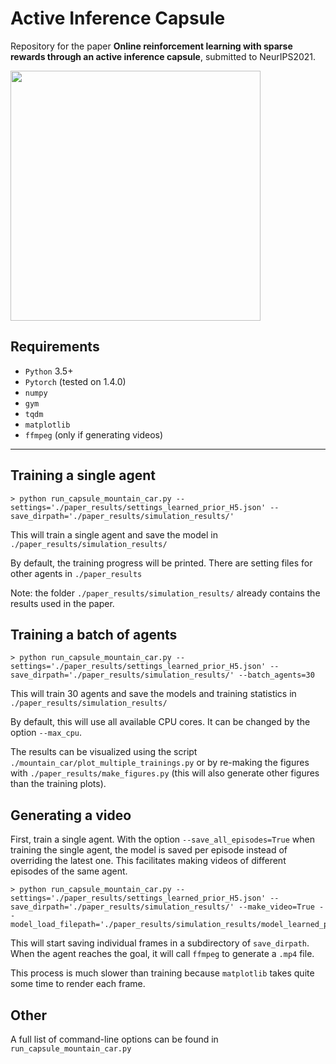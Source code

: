 # Active Inference Capsule
Repository for the paper **Online reinforcement learning with sparse rewards through an active inference capsule**, submitted to NeurIPS2021.

<img src="https://user-images.githubusercontent.com/33813179/119155212-38a01800-ba53-11eb-880c-1a6e65974b8f.gif" width="400">


## Requirements
- `Python` 3.5+
- `Pytorch` (tested on 1.4.0)
- `numpy`
- `gym`
- `tqdm`
- `matplotlib`
- `ffmpeg` (only if generating videos)

---

## Training a single agent
```
> python run_capsule_mountain_car.py --settings='./paper_results/settings_learned_prior_H5.json' --save_dirpath='./paper_results/simulation_results/'
```
This will train a single agent and save the model in `./paper_results/simulation_results/`

By default, the training progress will be printed. There are setting files for other agents in `./paper_results`

Note: the folder `./paper_results/simulation_results/` already contains the results used in the paper.

## Training a batch of agents
```
> python run_capsule_mountain_car.py --settings='./paper_results/settings_learned_prior_H5.json' --save_dirpath='./paper_results/simulation_results/' --batch_agents=30
```
This will train 30 agents and save the models and training statistics in `./paper_results/simulation_results/`

By default, this will use all available CPU cores. It can be changed by the option `--max_cpu`.

The results can be visualized using the script `./mountain_car/plot_multiple_trainings.py` or by re-making the figures with `./paper_results/make_figures.py` (this will also generate other figures than the training plots).

## Generating a video
First, train a single agent. With the option `--save_all_episodes=True` when training the single agent, the model is saved per episode instead of overriding the latest one. This facilitates making videos of different episodes of the same agent.

```
> python run_capsule_mountain_car.py --settings='./paper_results/settings_learned_prior_H5.json' --save_dirpath='./paper_results/simulation_results/' --make_video=True --model_load_filepath='./paper_results/simulation_results/model_learned_prior_H5.pt'
```

This will start saving individual frames in a subdirectory of `save_dirpath`. When the agent reaches the goal, it will call `ffmpeg` to generate a `.mp4` file.

This process is much slower than training because `matplotlib` takes quite some time to render each frame.

## Other
A full list of command-line options can be found in `run_capsule_mountain_car.py`


